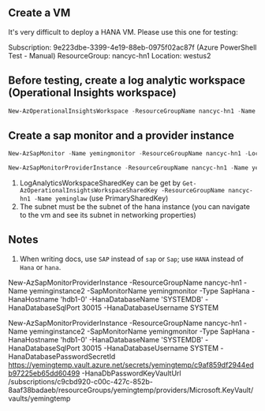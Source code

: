 ## Create a VM
It's very difficult to deploy a HANA VM. Please use this one for testing:

Subscription: 9e223dbe-3399-4e19-88eb-0975f02ac87f (Azure PowerShell Test - Manual)
ResourceGroup: nancyc-hn1
Location: westus2

## Before testing, create a log analytic workspace (Operational Insights workspace)

```powershell
New-AzOperationalInsightsWorkspace -ResourceGroupName nancyc-hn1 -Name yeminglaw -Location westus2
```

## Create a sap monitor and a provider instance

```powershell
New-AzSapMonitor -Name yemingmonitor -ResourceGroupName nancyc-hn1 -Location westus2 -EnableCustomerAnalytic -MonitorSubnet "/subscriptions/9e223dbe-3399-4e19-88eb-0975f02ac87f/resourceGroups/nancyc-hn1/providers/Microsoft.Network/virtualNetworks/vnet-sap/subnets/subnet-admin" -LogAnalyticsWorkspaceSharedKey O5IXp1MjlFqACcRNRASv3SYwQTlw+wJyrZCaX230c3/8WyWpNHct84z0L/8F1NEfRsqqjIZh+yV9aOboZX6yAA== -LogAnalyticsWorkspaceId fdeceea9-46c7-424c-8d1e-808471a2ccf4 -LogAnalyticsWorkspaceResourceId "/subscriptions/9e223dbe-3399-4e19-88eb-0975f02ac87f/resourceGroups/nancyc-hn1/providers/Microsoft.OperationalInsights/workspaces/yeminglaw"

New-AzSapMonitorProviderInstance -ResourceGroupName nancyc-hn1 -Name yeminginstance2 -SapMonitorName yemingmonitor -Type SapHana -HanaHostname 'hdb1-0' -HanaDatabaseName 'SYSTEMDB' -HanaDatabaseSqlPort 30015 -HanaDatabaseUsername SYSTEM -HanaDatabasePassword (ConvertTo-SecureString "Manager1" -AsPlainText -Force)
```

1. LogAnalyticsWorkspaceSharedKey can be get by `Get-AzOperationalInsightsWorkspaceSharedKey -ResourceGroupName nancyc-hn1 -Name yeminglaw` (use PrimarySharedKey)
1. The subnet must be the subnet of the hana instance (you can navigate to the vm and see its subnet in networking properties)

## Notes

1. When writing docs, use `SAP` instead of `sap` or `Sap`; use `HANA` instead of `Hana` or `hana`.

New-AzSapMonitorProviderInstance -ResourceGroupName nancyc-hn1 -Name yeminginstance2 -SapMonitorName yemingmonitor -Type SapHana -HanaHostname 'hdb1-0' -HanaDatabaseName 'SYSTEMDB' -HanaDatabaseSqlPort 30015 -HanaDatabaseUsername SYSTEM













New-AzSapMonitorProviderInstance -ResourceGroupName nancyc-hn1 -Name yeminginstance2 -SapMonitorName yemingmonitor -Type SapHana -HanaHostname 'hdb1-0' -HanaDatabaseName 'SYSTEMDB' -HanaDatabaseSqlPort 30015 -HanaDatabaseUsername SYSTEM -HanaDatabasePasswordSecretId https://yemingtemp.vault.azure.net/secrets/yemingtemp/c9af859df2944edb97225eb65dd60499 -HanaDbPasswordKeyVaultUrl /subscriptions/c9cbd920-c00c-427c-852b-8aaf38badaeb/resourceGroups/yemingtemp/providers/Microsoft.KeyVault/vaults/yemingtemp